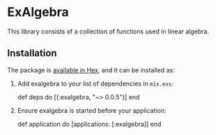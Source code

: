 # ExAlgebra

This library consists of a collection of functions used in linear algebra.

## Installation

The package is [available in Hex](https://hex.pm/packages/exalgebra), and it can be installed as:

  1. Add exalgebra to your list of dependencies in `mix.exs`:

        def deps do
          [{:exalgebra, "~> 0.0.5"}]
        end

  2. Ensure exalgebra is started before your application:

        def application do
          [applications: [:exalgebra]]
        end

